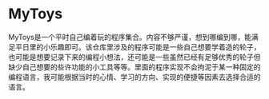 # MyToys
MyToys是一个平时自己编着玩的程序集合。内容不够严谨，想到哪编到哪，能满足平日里的小乐趣即可。该仓库里涉及的程序可能是一些自己想要学着造的轮子，也可能是想要记录下来的编程小想法，还可能是一些虽然已经有足够优秀的轮子但缺少自己想要的些许功能的小工具等等。里面的程序实现不会拘泥于某一种固定的编程语言，我可能根据当时的心情、学习的方向、实现的便捷等因素去选择合适的语言。
